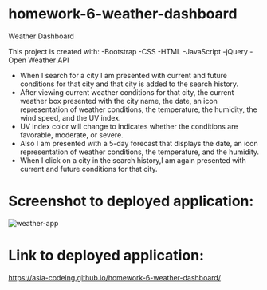 # homework-6-weather-dashboard
Weather Dashboard

This project is created with:
-Bootstrap 
-CSS
-HTML
-JavaScript
-jQuery
-Open Weather API


* When I search for a city I am presented with current and future conditions for that city and that city is added to the search history.
* After viewing current weather conditions for that city, the current weather box presented with the city name, the date, an icon representation of weather conditions, the temperature, the humidity, the wind speed, and the UV index.
*  UV index color will change to indicates whether the conditions are favorable, moderate, or severe.
* Also I am presented with a 5-day forecast that displays the date, an icon representation of weather conditions, the temperature, and the humidity.
* When I click on a city in the search history,I am again presented with current and future conditions for that city.


# Screenshot to deployed application:
![weather-app](./assets/images/weather.gif)


# Link to deployed application:
https://asia-codeing.github.io/homework-6-weather-dashboard/